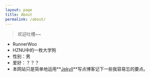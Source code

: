 ```yaml
---
layout: page
title: About
permalink: /about/
---
```


> 欢迎吐槽~~    

* RunnerWoo    
* HZNU中的一枚大学狗    
* 性别：男    
* 爱好：？？？    
* 本网站只是简单地运用**[Jekyll](http://jekyllrb.com/)**写点博客记下一些我容易忘的要点。    
